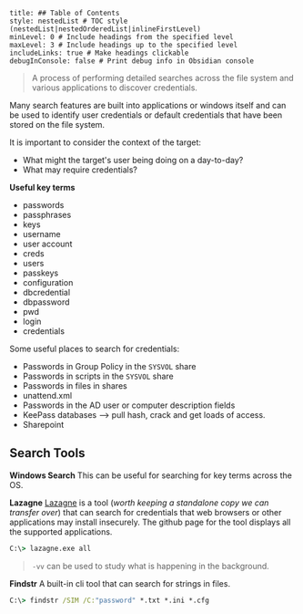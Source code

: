 ```table-of-contents
title: ## Table of Contents
style: nestedList # TOC style (nestedList|nestedOrderedList|inlineFirstLevel)
minLevel: 0 # Include headings from the specified level
maxLevel: 3 # Include headings up to the specified level
includeLinks: true # Make headings clickable
debugInConsole: false # Print debug info in Obsidian console
```

> A process of performing detailed searches across the file system and various applications to discover credentials.

Many search features are built into applications or windows itself and can be used to identify user credentials or default credentials that have been stored on the file system.

It is important to consider the context of the target:
- What might the target's user being doing on a day-to-day? 
- What may require credentials?

**Useful key terms**
- passwords
- passphrases
- keys
- username
- user account
- creds
- users
- passkeys
- configuration
- dbcredential
- dbpassword
- pwd
- login
- credentials

Some useful places to search for credentials:
- Passwords in Group Policy in the `SYSVOL` share
- Passwords in scripts in the `SYSVOL` share
- Passwords in files in shares
- unattend.xml
- Passwords in the AD user or computer description fields
- KeePass databases --> pull hash, crack and get loads of access.
- Sharepoint
## Search Tools
**Windows Search**
This can be useful for searching for key terms across the OS.

**Lazagne**
[Lazagne](https://github.com/AlessandroZ/LaZagne) is a tool (*worth keeping a standalone copy we can transfer over*) that can search for credentials that web browsers or other applications may install insecurely. The github page for the tool displays all the supported applications.

```cmd
C:\> lazagne.exe all
```
> `-vv` can be used to study what is happening in the background.

**Findstr**
A built-in cli tool that can search for strings in files.
```cmd
C:\> findstr /SIM /C:"password" *.txt *.ini *.cfg
```


